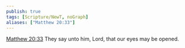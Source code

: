 ```yaml
---
publish: true
tags: [Scripture/NewT, noGraph]
aliases: ["Matthew 20:33"]
---
```

[Matthew 20:33](https://churchofjesuschrist.org/study/scriptures/nt/matt/20?lang=eng&id=p33#p33) They say unto him, Lord, that our eyes may be opened.
